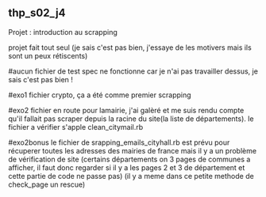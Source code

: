 ## thp_s02_j4
Projet : introduction au scrapping

projet fait tout seul (je sais c'est pas bien, j'essaye de les motivers mais ils sont un peux rétiscents)

#aucun fichier de test spec ne fonctionne car je n'ai pas travailler dessus, je sais c'est pas bien !


#exo1
fichier crypto, ça a été comme premier scrapping

#exo2
fichier en route pour lamairie, j'ai galèré et me suis rendu compte qu'il fallait pas scraper depuis la racine du site(la liste de départements).
le fichier a vérifier s'apple clean_citymail.rb









#exo2bonus
le fichier de srapping_emails_cityhall.rb est prévu pour récuperer toutes les adresses des mairies de france mais il y a un problème de vérification de site (certains départements on 3 pages de communes a afficher, il faut donc regarder si il y a les pages 2 et 3 de département et cette partie de code ne passe pas)
(il y a meme dans ce petite methode de check_page un rescue)



